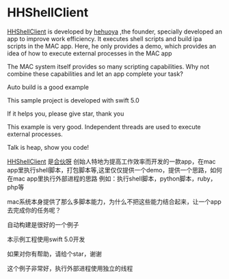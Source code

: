 # HHShellClient

[HHShellClient](https://github.com/lichanghong/HHShellClient) is developed by [hehuoya](http://hehuoya.com) ,the founder, specially developed an app to improve work efficiency. It executes shell scripts and build ipa scripts in the MAC app. Here, he only provides a demo, which provides an idea of how to execute external processes in the MAC app

The MAC system itself provides so many scripting capabilities. Why not combine these capabilities and let an app complete your task?

Auto build is a good example

This sample project is developed with swift 5.0

If it helps you, please give star, thank you

This example is very good. Independent threads are used to execute external processes. 

Talk is heap, show you code!


[HHShellClient](https://github.com/lichanghong/HHShellClient) 是[合伙呀](http://hehuoya.com) 创始人特地为提高工作效率而开发的一款app，在mac app里执行shell脚本，打包脚本等,这里仅仅提供一个demo，提供一个思路，如何在mac app里执行外部进程的思路
例如：执行shell脚本，python脚本，ruby，php等

mac系统本身提供了那么多脚本能力，为什么不把这些能力结合起来，让一个app去完成你的任务呢？

自动构建是很好的一个例子

本示例工程使用swift 5.0开发

如果对你有帮助，请给个star，谢谢

这个例子非常好，执行外部进程使用独立的线程

